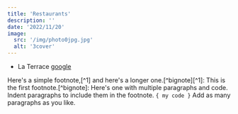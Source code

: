 ```yaml
---
title: 'Restaurants'
description: ''
date: '2022/11/20'
image:
  src: '/img/photo0jpg.jpg'
  alt: '3cover'
---
```


- La Terrace [google](https://www.google.com/search?client=firefox-b-1-d&tbs=lf:1,lf_ui:9&tbm=lcl&q=najac+restaurants&rflfq=1&num=10&rldimm=3557027578751872766&ved=2ahUKEwiyl6iDyb77AhWhJEQIHXvlAjMQu9QIegQIFhAJ#rlfi=hd:;si:3557027578751872766;mv:[[44.2336338,2.0468644],[44.1894553,1.9666907000000002]];tbs:lrf:!1m4!1u3!2m2!3m1!1e1!1m4!1u5!2m2!5m1!1sgcid_3french_1restaurant!1m4!1u5!2m2!5m1!1sgcid_3pizza_1restaurant!1m4!1u2!2m2!2m1!1e1!2m1!1e2!2m1!1e5!2m1!1e3!3sIAEqAkZS,lf:1,lf_ui:9)

Here's a simple footnote,[^1] and here's a longer one.[^bignote][^1]: This is the first footnote.[^bignote]: Here's one with multiple paragraphs and code.    Indent paragraphs to include them in the footnote.    `{ my code }`    Add as many paragraphs as you like.